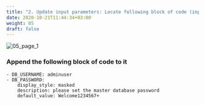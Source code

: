 ```yaml
---
title: "2. Update input parameters: Locate following block of code (inputs) in the blueprint"
date: 2020-10-21T11:44:34+03:00
weight: 05
draft: false
---
```


![05_page_1](/images/module4/05_page_1.png)

### Append the following block of code to it

```
- DB_USERNAME: adminuser
- DB_PASSWORD: 
    display_style: masked
    description: please set the master database password
    default_value: Welcome1234567+
```
